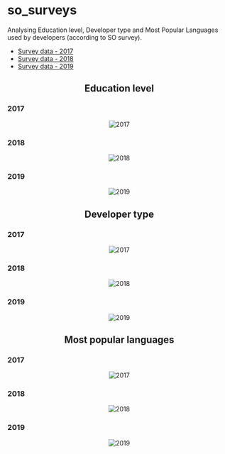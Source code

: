# so_surveys

Analysing Education level, Developer type and Most Popular Languages used by developers (according to SO survey).

* [Survey data - 2017](https://insights.stackoverflow.com/survey/2017)
* [Survey data - 2018](https://insights.stackoverflow.com/survey/2018)
* [Survey data - 2019](https://insights.stackoverflow.com/survey/2019)

<h2 align="center">
  Education level
</h2>

### 2017

<p align="center">
<img src="https://user-images.githubusercontent.com/39559256/67617906-c45aaf80-f7f0-11e9-9b0d-feb6e4f62d19.PNG" alt="2017">
</p>

### 2018

<p align="center">
<img src="https://user-images.githubusercontent.com/39559256/67617520-91162180-f7ec-11e9-8158-3a3a5c89a179.PNG" alt="2018">
</p>

### 2019

<p align="center">
<img src="https://user-images.githubusercontent.com/39559256/64477529-56591b00-d1a5-11e9-9ad9-47a59450dca0.PNG" alt="2019">
</p>

<h2 align="center">
  Developer type 
</h2>

### 2017

<p align="center">
<img src="https://user-images.githubusercontent.com/39559256/67617820-bf493080-f7ef-11e9-9d42-64ab468c9eab.PNG" alt="2017">
</p>

### 2018

<p align="center">
<img src="https://user-images.githubusercontent.com/39559256/67617435-ce2de400-f7eb-11e9-8a17-69160e237897.PNG" alt="2018">
</p>

### 2019

<p align="center">
<img src="https://user-images.githubusercontent.com/39559256/64477519-3164a800-d1a5-11e9-9ef2-3808d7281a57.PNG" alt="2019">
</p>

<h2 align="center">
  Most popular languages 
</h2>

### 2017

<p align="center">
<img src="https://user-images.githubusercontent.com/39559256/67617729-d8051680-f7ee-11e9-9f4d-7d638972eab8.PNG" alt="2017">
</p>


### 2018

<p align="center">
<img src="https://user-images.githubusercontent.com/39559256/67617288-632fdd80-f7ea-11e9-9e8e-4604f89da2c4.PNG" alt="2018">
</p>


### 2019

<p align="center">
<img src="https://user-images.githubusercontent.com/39559256/63790618-4f5b1e80-c902-11e9-9136-47d7d3984540.PNG" alt="2019">
</p>
